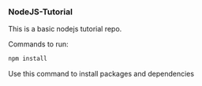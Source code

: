 ### NodeJS-Tutorial
This is a basic nodejs tutorial repo.


Commands to run:
```bash
npm install
```
Use this command to install packages and dependencies
